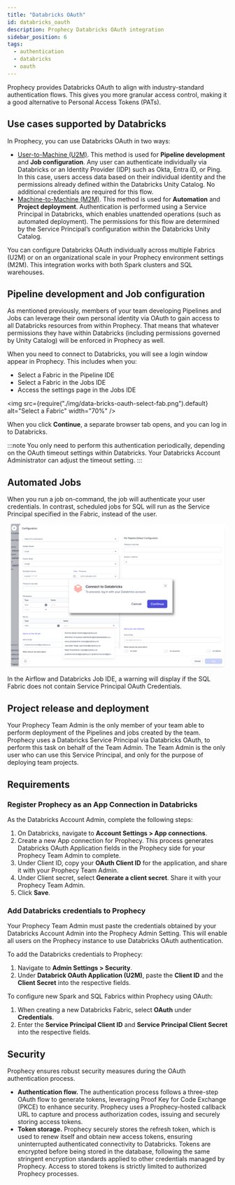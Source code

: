 ```yaml
---
title: "Databricks OAuth"
id: databricks_oauth
description: Prophecy Databricks OAuth integration
sidebar_position: 6
tags:
  - authentication
  - databricks
  - oauth
---
```


Prophecy provides Databricks OAuth to align with industry-standard authentication flows. This gives you more granular access control, making it a good alternative to Personal Access Tokens (PATs).

## Use cases supported by Databricks

In Prophecy, you can use Databricks OAuth in two ways:

- [User-to-Machine (U2M)](https://docs.databricks.com/en/dev-tools/auth/oauth-u2m.html). This method is used for **Pipeline development** and **Job configuration**. Any user can authenticate individually via Databricks or an Identity Provider (IDP) such as Okta, Entra ID, or Ping. In this case, users access data based on their individual identity and the permissions already defined within the Databricks Unity Catalog. No additional credentials are required for this flow.
- [Machine-to-Machine (M2M)](https://docs.databricks.com/en/dev-tools/auth/oauth-m2m.html). This method is used for **Automation** and **Project deployment**. Authentication is performed using a Service Principal in Databricks, which enables unattended operations (such as automated deployment). The permissions for this flow are determined by the Service Principal’s configuration within the Databricks Unity Catalog.

You can configure Databricks OAuth individually across multiple Fabrics (U2M) or on an organizational scale in your Prophecy environment settings (M2M). This integration works with both Spark clusters and SQL warehouses.

## Pipeline development and Job configuration

As mentioned previously, members of your team developing Pipelines and Jobs can leverage their own personal identity via OAuth to gain access to all Databricks resources from within Prophecy. That means that whatever permissions they have within Databricks (including permissions governed by Unity Catalog) will be enforced in Prophecy as well.

When you need to connect to Databricks, you will see a login window appear in Prophecy. This includes when you:

- Select a Fabric in the Pipeline IDE
- Select a Fabric in the Jobs IDE
- Access the settings page in the Jobs IDE

<img
src={require("./img/data-bricks-oauth-select-fab.png").default}
alt="Select a Fabric"
width="70%"
/>

When you click **Continue**, a separate browser tab opens, and you can log in to Databricks.

:::note
You only need to perform this authentication periodically, depending on the OAuth timeout settings within Databricks. Your Databricks Account Administrator can adjust the timeout setting.
:::

## Automated Jobs

When you run a job on-command, the job will authenticate your user credentials. In contrast, scheduled jobs for SQL will run as the Service Principal specified in the Fabric, instead of the user.

![Job configuration](img/data-bricks-oauth-job-configuration.png)

In the Airflow and Databricks Job IDE, a warning will display if the SQL Fabric does not contain Service Principal OAuth Credentials.

## Project release and deployment

Your Prophecy Team Admin is the only member of your team able to perform deployment of the Pipelines and jobs created by the team. Prophecy uses a Databricks Service Principal via Databricks OAuth, to perform this task on behalf of the Team Admin. The Team Admin is the only user who can use this Service Principal, and only for the purpose of deploying team projects.

## Requirements

### Register Prophecy as an App Connection in Databricks

As the Databricks Account Admin, complete the following steps:

1. On Databricks, navigate to **Account Settings > App connections**.
2. Create a new App connection for Prophecy. This process generates Databricks OAuth Application fields in the Prophecy side for your Prophecy Team Admin to complete.
3. Under Client ID, copy your **OAuth Client ID** for the application, and share it with your Prophecy Team Admin.
4. Under Client secret, select **Generate a client secret**. Share it with your Prophecy Team Admin.
5. Click **Save**.

### Add Databricks credentials to Prophecy

Your Prophecy Team Admin must paste the credentials obtained by your Databricks Account Admin into the Prophecy Admin Setting. This will enable all users on the Prophecy instance to use Databricks OAuth authentication.

To add the Databricks credentials to Prophecy:

1. Navigate to **Admin Settings > Security**.
2. Under **Databrick OAuth Application (U2M)**, paste the **Client ID** and the **Client Secret** into the respective fields.

To configure new Spark and SQL Fabrics within Prophecy using OAuth:

1. When creating a new Databricks Fabric, select **OAuth** under **Credentials**.
2. Enter the **Service Principal Client ID** and **Service Principal Client Secret** into the respective fields.

## Security

Prophecy ensures robust security measures during the OAuth authentication process.

- **Authentication flow.** The authentication process follows a three-step OAuth flow to generate tokens, leveraging Proof Key for Code Exchange (PKCE) to enhance security. Prophecy uses a Prophecy-hosted callback URL to capture and process authorization codes, issuing and securely storing access tokens.
- **Token storage.** Prophecy securely stores the refresh token, which is used to renew itself and obtain new access tokens, ensuring uninterrupted authenticated connectivity to Databricks. Tokens are encrypted before being stored in the database, following the same stringent encryption standards applied to other credentials managed by Prophecy. Access to stored tokens is strictly limited to authorized Prophecy processes.
